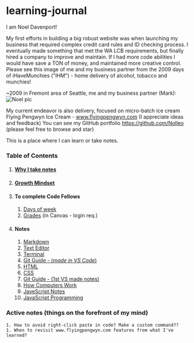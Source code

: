 # learning-journal

I am Noel Davenport!  

My first efforts in building a big robust website was when launching my business that required complex credit card rules and ID checking process.  I eventually made something that met the WA LCB requirements, but finally hired a company to improve and maintain.  If I had more code abilities I would have save a TON of money, and maintained more creative control.  Please see this image of me and my business partner from the 2009 days of iHaveMunchies ("IHM") - home delivery of alcohol, tobacco and munchies!

~2009 in Fremont area of Seattle, me and my business partner (Mark): ![Noel pic](https://media2.fdncms.com/stranger/imager/u/original/25513689/chow-570.jpg-50)

My current endeavor is also delivery, focused on micro-batch ice cream Flying Pengwyn Ice Cream - www.flyingpengwyn.com (I appreciate ideas and feedback)
You can see my GitHub portfolio https://github.com/Nolleo (please feel free to browse and star)

This is a place where I can learn or take notes.

### Table of Contents

1. #### [Why I take notes](Why.md)
1. #### [Growth Mindset](GrowthMindset.md)
1. #### To complete Code Fellows
	1. [Days of week](CompleteDays.md)
	1. [Grades](https://canvas.instructure.com/courses/1819041/grades) (in Canvas - login req.)
1. #### Notes
	1. [Markdown](markdown.md)
	1. [Text Editor](TEXTEDITOR.md)
	1. [Terminal](TERMINAL.md)
	1. [Git Guide - (_made in VS Code_)](VScode.md)
	1. [HTML](HTML.md)
	1. [CSS](CDD.md)
	1. [Git Guide - (1st VS made notes)](GitGuide-VS.md)
	1. [How Computers Work](how_computers_work.md)
	1. [JaveScript Notes](JavaScript.md)
	1. [JavaScript Programming](JavaScript-Programming.md)
	

### Active notes (things on the forefront of my mind)
	1. How to avoid right-click paste in code? Make a custom command??
	1. When to revisit www.flyingpengwyn.com features from what I've learned? 
